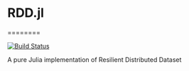 # RDD.jl
========

[![Build Status](https://travis-ci.com/stomybexy/RDD.jl.svg?branch=master)](https://travis-ci.com/stomybexy/RDD.jl)

A pure Julia implementation of Resilient Distributed Dataset
